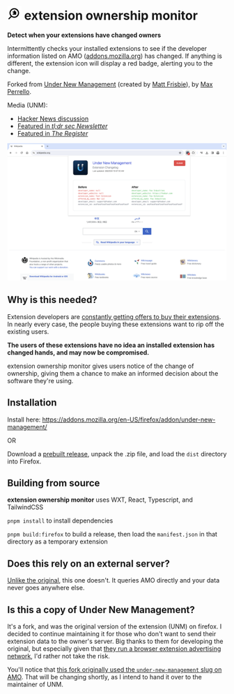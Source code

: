 # ![extension ownership monitor logo](/other_assets/logo-32.png) extension ownership monitor

**Detect when your extensions have changed owners**

Intermittently checks your installed extensions to see if the developer information listed on AMO ([addons.mozilla.org](https://addons.mozilla.org)) has changed. If anything is different, the extension icon will display a red badge, alerting you to the change.

Forked from [Under New Management](https://github.com/classvsoftware/under-new-management) (created by [Matt Frisbie](https://www.mattfriz.com/)), by [Max Perrello](https://max.bio).

Media (UNM):

- [Hacker News discussion](https://news.ycombinator.com/item?id=39620060)
- [Featured in *tl;dr sec Newsletter*](https://tldrsec.com/p/tldr-sec-221)
- [Featured in *The Register*](https://www.theregister.com/2024/03/07/chrome_extension_changes/)

![under new management screenshot](/other_assets/unm-screenshot-1280x800.png)

## Why is this needed?

Extension developers are [constantly getting offers to buy their extensions](https://github.com/extesy/hoverzoom/discussions/670). In nearly every case, the people buying these extensions want to rip off the existing users.

**The users of these extensions have no idea an installed extension has changed hands, and may now be compromised.**

extension ownership monitor gives users notice of the change of ownership, giving them a chance to make an informed decision about the software they're using.

## Installation

Install here: https://addons.mozilla.org/en-US/firefox/addon/under-new-management/

OR

Download a [prebuilt release](https://github.com/maxtheaxe/under-new-management-firefox/releases), unpack the .zip file, and load the `dist` directory into Firefox.

## Building from source

**extension ownership monitor** uses WXT, React, Typescript, and TailwindCSS

`pnpm install` to install dependencies

`pnpm build:firefox` to build a release, then load the `manifest.json` in that directory as a temporary extension

## Does this rely on an external server?

[Unlike the original](https://github.com/classvsoftware/under-new-management/issues/3#issuecomment-1997085580), this one doesn't. It queries AMO directly and your data never goes anywhere else.

## Is this a copy of Under New Management?

It's a fork, and was the original version of the extension (UNM) on firefox. I decided to continue maintaining it for those who don't want to send their extension data to the owner's server. Big thanks to them for developing the original, but especially given that [they run a browser extension advertising network](https://www.extensionboost.com), I'd rather not take the risk.

You'll notice that [this fork originally used the `under-new-management` slug on AMO](https://archive.is/veeJD). That will be changing shortly, as I intend to hand it over to the maintainer of UNM.
